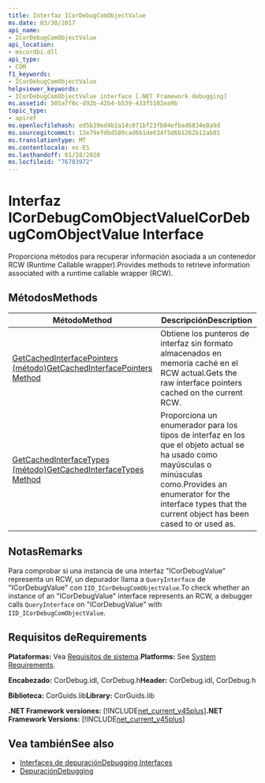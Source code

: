 ```yaml
---
title: Interfaz ICorDebugComObjectValue
ms.date: 03/30/2017
api_name:
- ICorDebugComObjectValue
api_location:
- mscordbi.dll
api_type:
- COM
f1_keywords:
- ICorDebugComObjectValue
helpviewer_keywords:
- ICorDebugComObjectValue interface [.NET Framework debugging]
ms.assetid: 505a7f6c-d92b-42b4-b539-433f5102ea9b
topic_type:
- apiref
ms.openlocfilehash: ed5b39ed4b2a14c071bf23fb04efbad6834e8a9d
ms.sourcegitcommit: 13e79efdbd589cad6b1de634f5d6b1262b12ab01
ms.translationtype: MT
ms.contentlocale: es-ES
ms.lasthandoff: 01/28/2020
ms.locfileid: "76783972"
---
```

# <a name="icordebugcomobjectvalue-interface"></a><span data-ttu-id="1b361-102">Interfaz ICorDebugComObjectValue</span><span class="sxs-lookup"><span data-stu-id="1b361-102">ICorDebugComObjectValue Interface</span></span>
<span data-ttu-id="1b361-103">Proporciona métodos para recuperar información asociada a un contenedor RCW (Runtime Callable wrapper).</span><span class="sxs-lookup"><span data-stu-id="1b361-103">Provides methods to retrieve information associated with a runtime callable wrapper (RCW).</span></span>  
  
## <a name="methods"></a><span data-ttu-id="1b361-104">Métodos</span><span class="sxs-lookup"><span data-stu-id="1b361-104">Methods</span></span>  
  
|<span data-ttu-id="1b361-105">Método</span><span class="sxs-lookup"><span data-stu-id="1b361-105">Method</span></span>|<span data-ttu-id="1b361-106">Descripción</span><span class="sxs-lookup"><span data-stu-id="1b361-106">Description</span></span>|  
|------------|-----------------|  
|[<span data-ttu-id="1b361-107">GetCachedInterfacePointers (método)</span><span class="sxs-lookup"><span data-stu-id="1b361-107">GetCachedInterfacePointers Method</span></span>](icordebugcomobjectvalue-getcachedinterfacepointers-method.md)|<span data-ttu-id="1b361-108">Obtiene los punteros de interfaz sin formato almacenados en memoria caché en el RCW actual.</span><span class="sxs-lookup"><span data-stu-id="1b361-108">Gets the raw interface pointers cached on the current RCW.</span></span>|  
|[<span data-ttu-id="1b361-109">GetCachedInterfaceTypes (método)</span><span class="sxs-lookup"><span data-stu-id="1b361-109">GetCachedInterfaceTypes Method</span></span>](icordebugcomobjectvalue-getcachedinterfacetypes-method.md)|<span data-ttu-id="1b361-110">Proporciona un enumerador para los tipos de interfaz en los que el objeto actual se ha usado como mayúsculas o minúsculas como.</span><span class="sxs-lookup"><span data-stu-id="1b361-110">Provides an enumerator for the interface types that the current object has been cased to or used as.</span></span>|  
  
## <a name="remarks"></a><span data-ttu-id="1b361-111">Notas</span><span class="sxs-lookup"><span data-stu-id="1b361-111">Remarks</span></span>  
 <span data-ttu-id="1b361-112">Para comprobar si una instancia de una interfaz "ICorDebugValue" representa un RCW, un depurador llama a `QueryInterface` de "ICorDebugValue" con `IID_ICorDebugComObjectValue`.</span><span class="sxs-lookup"><span data-stu-id="1b361-112">To check whether an instance of an "ICorDebugValue" interface represents an RCW, a debugger calls `QueryInterface` on "ICorDebugValue" with `IID_ICorDebugComObjectValue`.</span></span>  
  
## <a name="requirements"></a><span data-ttu-id="1b361-113">Requisitos de</span><span class="sxs-lookup"><span data-stu-id="1b361-113">Requirements</span></span>  
 <span data-ttu-id="1b361-114">**Plataformas:** Vea [Requisitos de sistema](../../../../docs/framework/get-started/system-requirements.md).</span><span class="sxs-lookup"><span data-stu-id="1b361-114">**Platforms:** See [System Requirements](../../../../docs/framework/get-started/system-requirements.md).</span></span>  
  
 <span data-ttu-id="1b361-115">**Encabezado:** CorDebug.idl, CorDebug.h</span><span class="sxs-lookup"><span data-stu-id="1b361-115">**Header:** CorDebug.idl, CorDebug.h</span></span>  
  
 <span data-ttu-id="1b361-116">**Biblioteca:** CorGuids.lib</span><span class="sxs-lookup"><span data-stu-id="1b361-116">**Library:** CorGuids.lib</span></span>  
  
 <span data-ttu-id="1b361-117">**.NET Framework versiones:** [!INCLUDE[net_current_v45plus](../../../../includes/net-current-v45plus-md.md)]</span><span class="sxs-lookup"><span data-stu-id="1b361-117">**.NET Framework Versions:** [!INCLUDE[net_current_v45plus](../../../../includes/net-current-v45plus-md.md)]</span></span>  
  
## <a name="see-also"></a><span data-ttu-id="1b361-118">Vea también</span><span class="sxs-lookup"><span data-stu-id="1b361-118">See also</span></span>

- [<span data-ttu-id="1b361-119">Interfaces de depuración</span><span class="sxs-lookup"><span data-stu-id="1b361-119">Debugging Interfaces</span></span>](debugging-interfaces.md)
- [<span data-ttu-id="1b361-120">Depuración</span><span class="sxs-lookup"><span data-stu-id="1b361-120">Debugging</span></span>](index.md)
